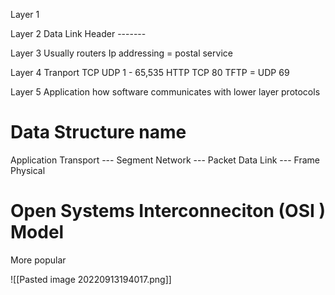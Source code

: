 
Layer 1 

Layer 2 Data Link
Header -------

Layer 3 
Usually routers
Ip addressing = postal service

Layer 4 Tranport 
TCP
UDP
1 - 65,535
HTTP TCP 80
TFTP = UDP 69

Layer 5 Application 
how software communicates with lower layer protocols

# Data Structure name

Application
Transport --- Segment
Network --- Packet
Data Link --- Frame
Physical 

# Open Systems Interconneciton (OSI ) Model
More popular 

![[Pasted image 20220913194017.png]]







